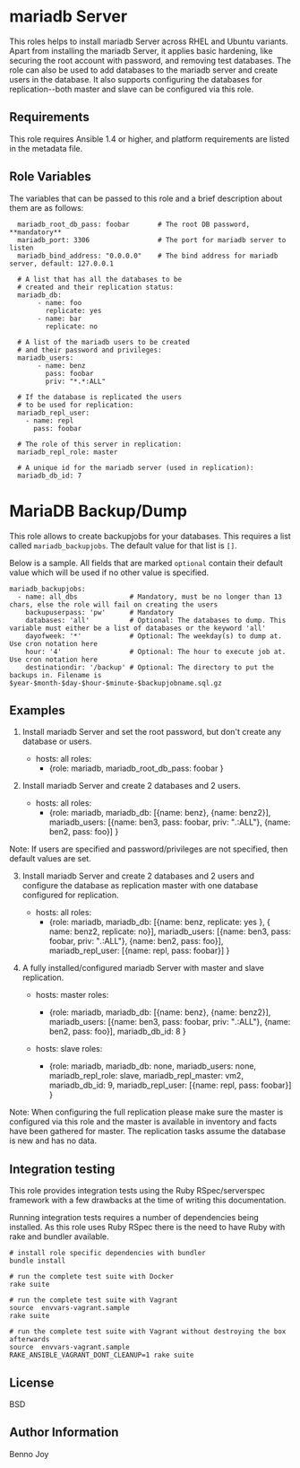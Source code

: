 mariadb Server
============

This roles helps to install mariadb Server across RHEL and Ubuntu variants.
Apart from installing the mariadb Server, it applies basic hardening, like
securing the root account with password, and removing test databases. The role
can also be used to add databases to the mariadb server and create users in the
database. It also supports configuring the databases for replication--both
master and slave can be configured via this role.

Requirements
------------

This role requires Ansible 1.4 or higher, and platform requirements are listed
in the metadata file.

Role Variables
--------------

The variables that can be passed to this role and a brief description about
them are as follows:

      mariadb_root_db_pass: foobar       # The root DB password, **mandatory**
      mariadb_port: 3306                 # The port for mariadb server to listen
      mariadb_bind_address: "0.0.0.0"    # The bind address for mariadb server, default: 127.0.0.1

      # A list that has all the databases to be
      # created and their replication status:
      mariadb_db:
           - name: foo
             replicate: yes
           - name: bar
             replicate: no

      # A list of the mariadb users to be created
      # and their password and privileges:
      mariadb_users:
           - name: benz
             pass: foobar
             priv: "*.*:ALL"

      # If the database is replicated the users
      # to be used for replication:
      mariadb_repl_user:
        - name: repl
          pass: foobar

      # The role of this server in replication:
      mariadb_repl_role: master

      # A unique id for the mariadb server (used in replication):
      mariadb_db_id: 7

# MariaDB Backup/Dump

This role allows to create backupjobs for your databases. This requires a list called
``mariadb_backupjobs``. The default value for that list is ``[]``.

Below is a sample. All fields that are marked ``optional`` contain
their default value which will be used if no other value is specified.

    mariadb_backupjobs:
      - name: all_dbs             # Mandatory, must be no longer than 13 chars, else the role will fail on creating the users
        backupuserpass: 'pw'      # Mandatory
        databases: 'all'          # Optional: The databases to dump. This variable must either be a list of databases or the keyword 'all'
        dayofweek: '*'            # Optional: The weekday(s) to dump at. Use cron notation here
        hour: '4'                 # Optional: The hour to execute job at. Use cron notation here
        destinationdir: '/backup' # Optional: The directory to put the backups in. Filename is $year-$month-$day-$hour-$minute-$backupjobname.sql.gz

Examples
--------

1) Install mariadb Server and set the root password, but don't create any
database or users.

      - hosts: all
        roles:
        - {role: mariadb, mariadb_root_db_pass: foobar }

2) Install mariadb Server and create 2 databases and 2 users.

      - hosts: all
        roles:
         - {role: mariadb, mariadb_db: [{name: benz},
                                    {name: benz2}],
            mariadb_users: [{name: ben3, pass: foobar, priv: "*.*:ALL"},
                          {name: ben2, pass: foo}] }

Note: If users are specified and password/privileges are not specified, then
default values are set.

3) Install mariadb Server and create 2 databases and 2 users and configure the
database as replication master with one database configured for replication.

      - hosts: all
        roles:
         - {role: mariadb, mariadb_db: [{name: benz, replicate: yes },
                                    { name: benz2, replicate: no}],
                         mariadb_users: [{name: ben3, pass: foobar, priv: "*.*:ALL"},
                                       {name: ben2, pass: foo}],
                         mariadb_repl_user: [{name: repl, pass: foobar}] }

4) A fully installed/configured mariadb Server with master and slave
replication.

      - hosts: master
        roles:
         - {role: mariadb, mariadb_db: [{name: benz}, {name: benz2}],
                         mariadb_users: [{name: ben3, pass: foobar, priv: "*.*:ALL"},
                                       {name: ben2, pass: foo}],
                         mariadb_db_id: 8 }

      - hosts: slave
        roles:
         - {role: mariadb, mariadb_db: none, mariadb_users: none,
                  mariadb_repl_role: slave, mariadb_repl_master: vm2,
                  mariadb_db_id: 9, mariadb_repl_user: [{name: repl, pass: foobar}] }

Note: When configuring the full replication please make sure the master is
configured via this role and the master is available in inventory and facts
have been gathered for master. The replication tasks assume the database is
new and has no data.

## Integration testing

This role provides integration tests using the Ruby RSpec/serverspec framework
with a few drawbacks at the time of writing this documentation.

Running integration tests requires a number of dependencies being
installed. As this role uses Ruby RSpec there is the need to have
Ruby with rake and bundler available.

    # install role specific dependencies with bundler
    bundle install

<!-- -->

    # run the complete test suite with Docker
    rake suite

<!-- -->

    # run the complete test suite with Vagrant
    source  envvars-vagrant.sample
    rake suite

    # run the complete test suite with Vagrant without destroying the box afterwards
    source  envvars-vagrant.sample
    RAKE_ANSIBLE_VAGRANT_DONT_CLEANUP=1 rake suite




License
-------

BSD

Author Information
------------------

Benno Joy

<!-- vim: set nofen ts=4 sw=4 et: -->
